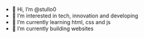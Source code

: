 - 👋 Hi, I’m @stullo0
- 👀 I’m interested in tech, innovation and developing
- 🌱 I’m currently learning html, css and js
- 💞️ I’m currently building websites


